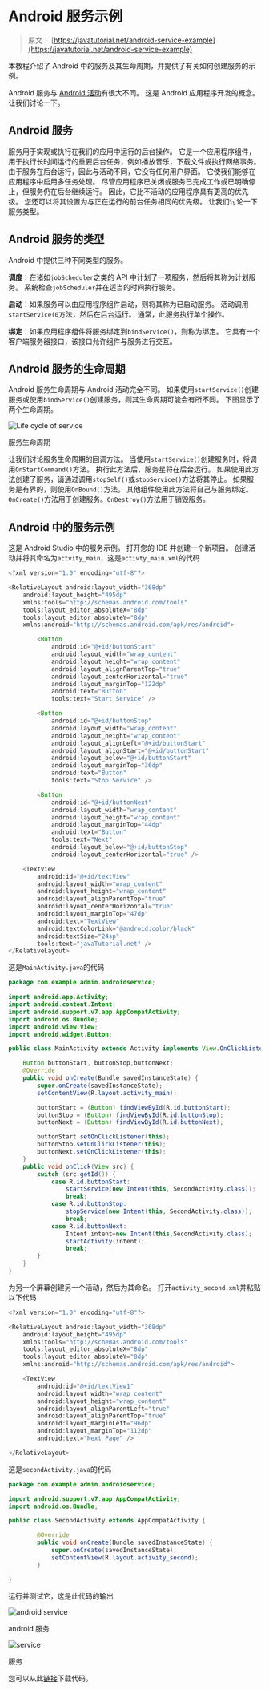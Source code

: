 # Android 服务示例

> 原文： [https://javatutorial.net/android-service-example](https://javatutorial.net/android-service-example)

本教程介绍了 Android 中的服务及其生命周期，并提供了有关如何创建服务的示例。

Android 服务与 [Android 活动](https://javatutorial.net/android-activity-example)有很大不同。 这是 Android 应用程序开发的概念。 让我们讨论一下。

## Android 服务

服务用于实现或执行在我们的应用中运行的后台操作。 它是一个应用程序组件，用于执行长时间运行的重要后台任务，例如播放音乐，下载文件或执行网络事务。 由于服务在后台运行，因此与活动不同，它没有任何用户界面。 它使我们能够在应用程序中启用多任务处理。 尽管应用程序已关闭或服务已完成工作或已明确停止，但服务仍在后台继续运行。 因此，它比不活动的应用程序具有更高的优先级。 您还可以将其设置为与正在运行的前台任务相同的优先级。 让我们讨论一下服务类型。

## Android 服务的类型

Android 中提供三种不同类型的服务。

**调度**：在诸如`jobScheduler`之类的 API 中计划了一项服务，然后将其称为计划服务。 系统检查`jobScheduler`并在适当的时间执行服务。

**启动**：如果服务可以由应用程序组件启动，则将其称为已启动服务。 活动调用`startService(0`方法，然后在后台运行。 通常，此服务执行单个操作。

**绑定**：如果应用程序组件将服务绑定到`bindService()`，则称为绑定。 它具有一个客户端服务器接口，该接口允许组件与服务进行交互。

## Android 服务的生命周期

Android 服务生命周期与 Android 活动完全不同。 如果使用`startService()`创建服务或使用`bindService()`创建服务，则其生命周期可能会有所不同。 下图显示了两个生命周期。

![Life cycle of service](img/a49927bad28ace0cdee3856625e62d00.jpg)

服务生命周期

让我们讨论服务生命周期的回调方法。 当使用`startService()`创建服务时，将调用`OnStartCommand()`方法。 执行此方法后，服务星将在后台运行。 如果使用此方法创建了服务，请通过调用`stopSelf()`或`stopService()`方法将其停止。 如果服务是有界的，则使用`OnBound()`方法。 其他组件使用此方法将自己与服务绑定。`OnCreate()`方法用于创建服务。`OnDestroy()`方法用于销毁服务。

## Android 中的服务示例

这是 Android Studio 中的服务示例。 打开您的 IDE 并创建一个新项目。 创建活动并将其命名为`actvity_main`，这是`activty_main.xml`的代码

```java
<?xml version="1.0" encoding="utf-8"?>

<RelativeLayout android:layout_width="368dp"
    android:layout_height="495dp"
    xmlns:tools="http://schemas.android.com/tools"
    tools:layout_editor_absoluteX="8dp"
    tools:layout_editor_absoluteY="8dp"
    xmlns:android="http://schemas.android.com/apk/res/android">

        <Button
            android:id="@+id/buttonStart"
            android:layout_width="wrap_content"
            android:layout_height="wrap_content"
            android:layout_alignParentTop="true"
            android:layout_centerHorizontal="true"
            android:layout_marginTop="122dp"
            android:text="Button"
            tools:text="Start Service" />

        <Button
            android:id="@+id/buttonStop"
            android:layout_width="wrap_content"
            android:layout_height="wrap_content"
            android:layout_alignLeft="@+id/buttonStart"
            android:layout_alignStart="@+id/buttonStart"
            android:layout_below="@+id/buttonStart"
            android:layout_marginTop="36dp"
            android:text="Button"
            tools:text="Stop Service" />

        <Button
            android:id="@+id/buttonNext"
            android:layout_width="wrap_content"
            android:layout_height="wrap_content"
            android:layout_marginTop="44dp"
            android:text="Button"
            tools:text="Next"
            android:layout_below="@+id/buttonStop"
            android:layout_centerHorizontal="true" />

    <TextView
        android:id="@+id/textView"
        android:layout_width="wrap_content"
        android:layout_height="wrap_content"
        android:layout_alignParentTop="true"
        android:layout_centerHorizontal="true"
        android:layout_marginTop="47dp"
        android:text="TextView"
        android:textColorLink="@android:color/black"
        android:textSize="24sp"
        tools:text="javaTutorial.net" />
</RelativeLayout>

```

这是`MainActivity.java`的代码

```java
package com.example.admin.androidservice;

import android.app.Activity;
import android.content.Intent;
import android.support.v7.app.AppCompatActivity;
import android.os.Bundle;
import android.view.View;
import android.widget.Button;

public class MainActivity extends Activity implements View.OnClickListener {

    Button buttonStart, buttonStop,buttonNext;
    @Override
    public void onCreate(Bundle savedInstanceState) {
        super.onCreate(savedInstanceState);
        setContentView(R.layout.activity_main);

        buttonStart = (Button) findViewById(R.id.buttonStart);
        buttonStop = (Button) findViewById(R.id.buttonStop);
        buttonNext = (Button) findViewById(R.id.buttonNext);

        buttonStart.setOnClickListener(this);
        buttonStop.setOnClickListener(this);
        buttonNext.setOnClickListener(this);
    }
    public void onClick(View src) {
        switch (src.getId()) {
            case R.id.buttonStart:
                startService(new Intent(this, SecondActivity.class));
                break;
            case R.id.buttonStop:
                stopService(new Intent(this, SecondActivity.class));
                break;
            case R.id.buttonNext:
                Intent intent=new Intent(this,SecondActivity.class);
                startActivity(intent);
                break;
        }
    }
}

```

为另一个屏幕创建另一个活动，然后为其命名。 打开`activity_second.xml`并粘贴以下代码

```java
<?xml version="1.0" encoding="utf-8"?>

<RelativeLayout android:layout_width="368dp"
    android:layout_height="495dp"
    xmlns:tools="http://schemas.android.com/tools"
    tools:layout_editor_absoluteX="8dp"
    tools:layout_editor_absoluteY="8dp"
    xmlns:android="http://schemas.android.com/apk/res/android">

    <TextView
        android:id="@+id/textView1"
        android:layout_width="wrap_content"
        android:layout_height="wrap_content"
        android:layout_alignParentLeft="true"
        android:layout_alignParentTop="true"
        android:layout_marginLeft="96dp"
        android:layout_marginTop="112dp"
        android:text="Next Page" />

</RelativeLayout>

```

这是`secondActivity.java`的代码

```java
package com.example.admin.androidservice;

import android.support.v7.app.AppCompatActivity;
import android.os.Bundle;

public class SecondActivity extends AppCompatActivity {

        @Override
        public void onCreate(Bundle savedInstanceState) {
            super.onCreate(savedInstanceState);
            setContentView(R.layout.activity_second);
        }

}

```

运行并测试它，这是此代码的输出

![android service](img/f833d8942b3b931d6085ac528e2b81e2.jpg)

android 服务

![service](img/8b3a1aebf532be97c88473bc41b2a878.jpg)

服务

您可以从此[链接](https://github.com/JavaTutorialNetwork/Tutorials/blob/master/AndroidService.rar)下载代码。